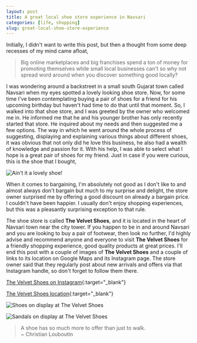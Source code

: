 ```yaml
---
layout: post
title: A great local shoe store experience in Navsari
categories: [life, shopping]
slug: great-local-shoe-store-experience
---
```


Initially, I didn't want to write this post, but then a thought from some deep recesses of my mind came afloat,  
> Big online marketplaces and big franchises spend a ton of money for promoting themselves while small local businesses can't so why not spread word around when you discover something good locally?  

I was wondering around a backstreet in a small south Gujarat town called Navsari when my eyes spotted a lovely looking shoe store. Now, for some time I've been contemplating buying a pair of shoes for a friend for his upcoming birthday but haven't had time to do that until that moment. So, I walked into that shoe store, and I was greeted by the owner who welcomed me in. He informed me that he and his younger brother has only recently started that store. He inquired about my needs and then suggested me a few options. The way in which he went around the whole process of suggesting, displaying and explaining various things about different shoes, it was obvious that not only did he love this business, he also had a wealth of knowledge and passion for it. With his help, I was able to select what I hope is a great pair of shoes for my friend. Just in case if you were curious, this is the shoe that I bought,  

![Ain't it a lovely shoe!](https://raw.githubusercontent.com/hakerdefo/hakerdefo.github.io/main/assets/image/IMG_9541.webp "A good looking shoe, ain't it!")  

When it comes to bargaining, I'm absolutely not good as I don't like to and almost always don't bargain but much to my surprise and delight, the store owner surprised me by offering a good discount on already a bargain price. I couldn't have been happier. I usually don't enjoy shopping experiences, but this was a pleasantly surprising exception to that rule.  

The shoe store is called **The Velvet Shoes**, and it is located in the heart of Navsari town near the city tower. If you happen to be in and around Navsari and you are looking to buy a pair of footwear, then look no further, I'd highly advise and recommend anyone and everyone to visit **The Velvet Shoes** for a friendly shopping experience, good quality products at great prices. I'll end this post with a couple of images of **The Velvet Shoes** and a couple of links to its location on Google Maps and its Instagram page. The store owner said that they regularly post about new arrivals and offers via that Instagram handle, so don't forget to follow them there.  

[The Velvet Shoes on Instagram](https://www.instagram.com/thevelvetshoes/){:target="_blank"}  

[The Velvet Shoes location](https://maps.app.goo.gl/QYUV664pXNba9iHG9){:target="_blank"}  

![Shoes on display at The Velvet Shoes](https://raw.githubusercontent.com/hakerdefo/hakerdefo.github.io/main/assets/image/IMG_3347_optimized.jpg "Shoes on display at The Velvet Shoes")  

![Sandals on display at The Velvet Shoes](https://raw.githubusercontent.com/hakerdefo/hakerdefo.github.io/main/assets/image/IMG_3349_optimized.jpg "Sandals on display at The Velvet Shoes")  

> A shoe has so much more to offer than just to walk.  
~ Christian Louboutin  
